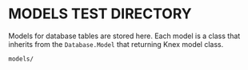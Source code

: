 # MODELS TEST DIRECTORY

Models for database tables are stored here. Each model is a class that inherits from the `Database.Model` that returning Knex model class.

```txt
models/

```